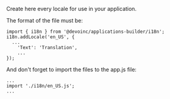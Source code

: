 Create here every locale for use in your application.

The format of the file must be:

```
import { i18n } from '@devoinc/applications-builder/i18n';
i18n.addLocale('en_US', {
  ...
	'Text': 'Translation',
	...
});
```

And don't forget to import the files to the app.js file:

```
...
import './i18n/en_US.js';
...
```
